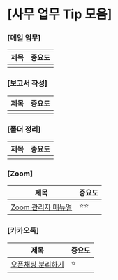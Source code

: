 # [사무 업무 Tip 모음]

### [메일 업무]
| 제목 | 중요도 |
|-------|-------|
|  |  |

### [보고서 작성]
| 제목 | 중요도 |
|-------|-------|
|  |  |

### [폴더 정리]
| 제목 | 중요도 |
|-------|-------|
|  |  |

### [Zoom]
| 제목 | 중요도 |
|-------|-------|
| [Zoom 관리자 매뉴얼](https://hyeonstone.tistory.com/entry/%EB%A7%A4%EB%8B%88%EC%A0%80%EC%86%8C%EC%82%AC%EC%9D%B4%EC%96%B4%ED%8B%B0-Zoom-%EA%B5%90%EC%9C%A1%EB%A7%A4%EB%8B%88%EC%A0%80-%EC%95%84%EB%A5%B4%EB%B0%94%EC%9D%B4%ED%8A%B8-%ED%9B%84%EA%B8%B0) | ⭐⭐ |

### [카카오톡]
| 제목 | 중요도 |
|-------|-------|
| [오픈채팅 분리하기](https://hyeonstone.tistory.com/entry/PC-%EC%B9%B4%EC%B9%B4%EC%98%A4%ED%86%A1-%EC%98%A4%ED%94%88%EC%B1%84%ED%8C%85-%EB%B6%84%EB%A6%AC%ED%95%98%EA%B8%B0) | ⭐ |
